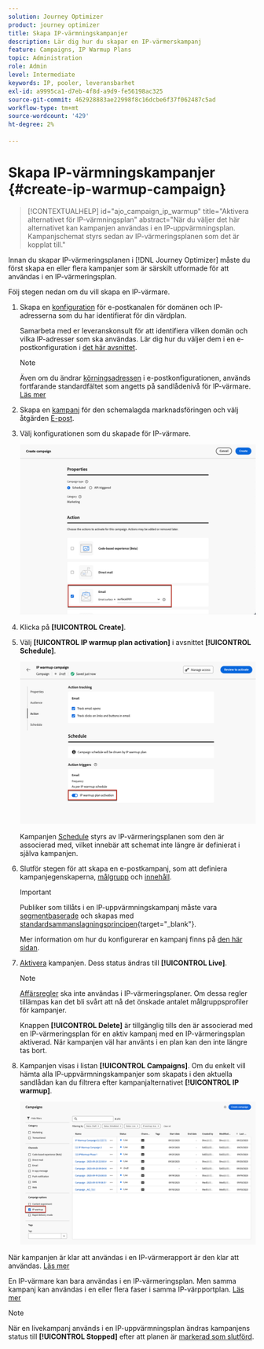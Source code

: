 ```yaml
---
solution: Journey Optimizer
product: journey optimizer
title: Skapa IP-värmningskampanjer
description: Lär dig hur du skapar en IP-värmerskampanj
feature: Campaigns, IP Warmup Plans
topic: Administration
role: Admin
level: Intermediate
keywords: IP, pooler, leveransbarhet
exl-id: a9995ca1-d7eb-4f8d-a9d9-fe56198ac325
source-git-commit: 462928883ae22998f8c16dcbe6f37f062487c5ad
workflow-type: tm+mt
source-wordcount: '429'
ht-degree: 2%

---
```


# Skapa IP-värmningskampanjer {#create-ip-warmup-campaign}

>[!CONTEXTUALHELP]
>id="ajo_campaign_ip_warmup"
>title="Aktivera alternativet för IP-värmningsplan"
>abstract="När du väljer det här alternativet kan kampanjen användas i en IP-uppvärmningsplan. Kampanjschemat styrs sedan av IP-värmeringsplanen som det är kopplat till."

Innan du skapar IP-värmeringsplanen i [!DNL Journey Optimizer] måste du först skapa en eller flera kampanjer som är särskilt utformade för att användas i en IP-värmeringsplan<!--through a dedicated option-->.

Följ stegen nedan om du vill skapa en IP-värmare.

1. Skapa en [konfiguration](channel-surfaces.md) för e-postkanalen för domänen och IP-adresserna som du har identifierat för din värdplan.

   Samarbeta med er leveranskonsult för att identifiera vilken domän och vilka IP-adresser som ska användas. Lär dig hur du väljer dem i en e-postkonfiguration i [det här avsnittet](../email/email-settings.md#subdomains-and-ip-pools).

   >[!NOTE]
   >
   >Även om du ändrar [körningsadressen](../email/email-settings.md#execution-address) i e-postkonfigurationen, används fortfarande standardfältet som angetts på sandlådenivå för IP-värmare. [Läs mer](primary-email-addresses.md)

1. Skapa en [kampanj](../campaigns/create-campaign.md) för den schemalagda marknadsföringen och välj åtgärden [E-post](../email/create-email.md#create-email-journey-campaign).

   <!--Select the Marketing category. The IP warmup plan activation option is only available for  marketing-type campaigns.-->

1. Välj konfigurationen som du skapade för IP-värmare.

   ![](assets/ip-warmup-campaign-surface.png)

   <!--You must use the same configuration as the one that will be used for the asociated IP warmup plan. [Learn how to create an IP warmup plan](#create-ip-warmup-plan)-->

1. Klicka på **[!UICONTROL Create]**.

1. Välj **[!UICONTROL IP warmup plan activation]** i avsnittet **[!UICONTROL Schedule]**.

   ![](assets/ip-warmup-campaign-plan-activation.png)

   Kampanjen [Schedule](../campaigns/create-campaign.md#schedule) styrs av IP-värmeringsplanen som den är associerad med, vilket innebär att schemat inte längre är definierat i själva kampanjen.

1. Slutför stegen för att skapa en e-postkampanj, som att definiera kampanjegenskaperna, [målgrupp](../audience/about-audiences.md)<!--best practices for IP warmup in terms of audience?--> och [innehåll](../email/get-started-email-design.md#key-steps).

   >[!IMPORTANT]
   >
   >Publiker som tillåts i en IP-uppvärmningskampanj måste vara [segmentbaserade](../audience/creating-a-segment-definition.md) och skapas med [standardsammanslagningsprincipen](https://experienceleague.adobe.com/en/docs/experience-platform/profile/merge-policies/overview#default-merge-policy){target="_blank"}.

   Mer information om hur du konfigurerar en kampanj finns på [den här sidan](../campaigns/get-started-with-campaigns.md).

1. [Aktivera](../campaigns/review-activate-campaign.md) kampanjen. Dess status ändras till **[!UICONTROL Live]**.

   >[!NOTE]
   >
   >[Affärsregler](rule-sets.md#apply-frequency-rule) ska inte användas i IP-värmeringsplaner. Om dessa regler tillämpas kan det bli svårt att nå det önskade antalet målgruppsprofiler för kampanjer.

   Knappen **[!UICONTROL Delete]** är tillgänglig tills den är associerad med en IP-värmeringsplan för en aktiv kampanj med en IP-värmeringsplan aktiverad. När kampanjen väl har använts i en plan kan den inte längre tas bort.

1. Kampanjen visas i listan **[!UICONTROL Campaigns]**. Om du enkelt vill hämta alla IP-uppvärmningskampanjer som skapats i den aktuella sandlådan kan du filtrera efter kampanjalternativet **[!UICONTROL IP warmup]**.

   ![](assets/ip-warmup-campaign-filter.png)

När kampanjen är klar att användas i en IP-värmerapport är den klar att användas. [Läs mer](ip-warmup-plan.md)

En IP-värmare kan bara användas i en IP-värmeringsplan. Men samma kampanj kan användas i en eller flera faser i samma IP-värpportplan. [Läs mer](ip-warmup-plan.md#define-phases)

>[!NOTE]
>
>När en livekampanj används i en IP-uppvärmningsplan ändras kampanjens status till **[!UICONTROL Stopped]** efter att planen är [markerad som slutförd](ip-warmup-execution.md#mark-as-completed).

